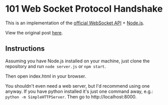 # 101 Web Socket Protocol Handshake

This is an implementation of the 
[official WebSocket API](http://dev.w3.org/html5/websockets/) +
[Node.js](http://nodejs.org/).

View the original post 
[here](http://simonewebdesign.it/blog/101-web-socket-protocol-handshake).

## Instructions

Assuming you have Node.js installed on your machine, just clone the repository and run `node server.js` or `npm start`.

Then open index.html in your browser. 

You shouldn't even need a web server, but I'd recommend using one anyway. If you have python installed it's just one command away, e.g.: `python -m SimpleHTTPServer`. Then go to http://localhost:8000.
